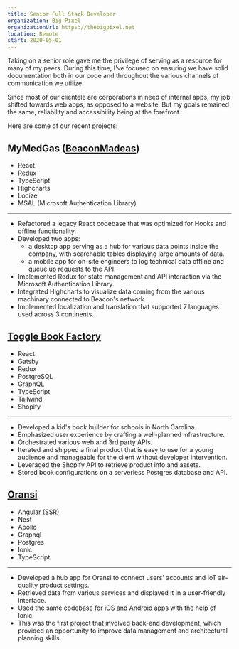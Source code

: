 ```yaml
---
title: Senior Full Stack Developer
organization: Big Pixel
organizationUrl: https://thebigpixel.net
location: Remote
start: 2020-05-01
---
```


Taking on a senior role gave me the privilege of serving as a resource for many of my peers. During this time, I've focused on ensuring we have solid documentation both in our code and throughout the various channels of communication we utilize.

Since most of our clientele are corporations in need of internal apps, my job shifted towards web apps, as opposed to a website. But my goals remained the same, reliability and accessibility being at the forefront.

Here are some of our recent projects:

## MyMedGas ([BeaconMadeas](https://www.beaconmedaes.com))

- React
- Redux
- TypeScript
- Highcharts
- Locize
- MSAL (Microsoft Authentication Library)

---

- Refactored a legacy React codebase that was optimized for Hooks and offline functionality.
- Developed two apps:
  - a desktop app serving as a hub for various data points inside the company, with searchable tables displaying large amounts of data.
  - a mobile app for on-site engineers to log technical data offline and queue up requests to the API.
- Implemented Redux for state management and API interaction via the Microsoft Authentication Library.
- Integrated Highcharts to visualize data coming from the various machinary connected to Beacon's network.
- Implemented localization and translation that supported 7 languages used across 3 continents.

## [Toggle Book Factory](https://builder.togglebookfactory.com)

- React
- Gatsby
- Redux
- PostgreSQL
- GraphQL
- TypeScript
- Tailwind
- Shopify

---

- Developed a kid's book builder for schools in North Carolina.
- Emphasized user experience by crafting a well-planned infrastructure.
- Orchestrated various web and 3rd party APIs.
- Iterated and shipped a final product that is easy to use for a young audience and manageable for the client without developer intervention.
- Leveraged the Shopify API to retrieve product info and assets.
- Stored book configurations on a serverless Postgres database and API.

## [Oransi](https://www.mapmyair.com)

- Angular (SSR)
- Nest
- Apollo
- Graphql
- Postgres
- Ionic
- TypeScript

---

- Developed a hub app for Oransi to connect users' accounts and IoT air-quality product settings.
- Retrieved data from various services and displayed it in a user-friendly interface.
- Used the same codebase for iOS and Android apps with the help of Ionic.
- This was the first project that involved back-end development, which provided an opportunity to improve data management and architectural planning skills.
